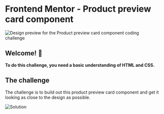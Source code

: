 # Frontend Mentor - Product preview card component

![Design preview for the Product preview card component coding challenge]('./design/desktop-preview.jpg')

## Welcome! 👋

**To do this challenge, you need a basic understanding of HTML and CSS.**

## The challenge

The challenge is to build out this product preview card component and get it looking as close to the design as possible.

![Solution]('https://payal033.github.io/Product-Preview-card/')
